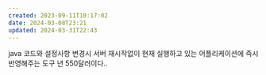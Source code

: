 ```yaml
---
created: 2023-09-11T10:17:02
date: 2024-03-08T23:21
updated: 2024-03-31T22:43
---
```

java 코드와 설정사항 변경시 서버 재시작없이 현재 실행하고 있는 어플리케이션에 즉시 반영해주는 도구
년 550달러이다..